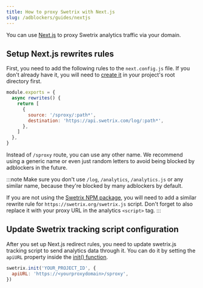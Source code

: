 ```yaml
---
title: How to proxy Swetrix with Next.js
slug: /adblockers/guides/nextjs
---
```


You can use [Next.js](https://nextjs.org/) to proxy Swetrix analytics traffic via your domain.

## Setup Next.js rewrites rules

First, you need to add the following rules to the `next.config.js` file. If you don't already have it, you will need to [create it](https://nextjs.org/docs/pages/api-reference/next-config-js/rewrites) in your project's root directory first.

```javascript
module.exports = {
  async rewrites() {
    return [
      {
        source: '/sproxy/:path*',
        destination: 'https://api.swetrix.com/log/:path*',
      },
    ]
  },
}
```

Instead of `/sproxy` route, you can use any other name. We recommend using a generic name or even just random letters to avoid being blocked by adblockers in the future.

:::note
Make sure you don't use `/log`, `/analytics`, `/analytics.js` or any similar name, because they're blocked by many adblockers by default.

If you are not using the [Swetrix NPM package](/install-script#install-swetrix-via-npm), you will need to add a similar rewrite rule for `https://swetrix.org/swetrix.js` script. Don't forget to also replace it with your proxy URL in the analytics `<script>` tag.
:::

## Update Swetrix tracking script configuration

After you set up Next.js redirect rules, you need to update swetrix.js tracking script to send analytics data through it. You can do it by setting the `apiURL` property inside the [init() function](/swetrix-js-reference#init).

```javascript
swetrix.init('YOUR_PROJECT_ID', {
  apiURL: 'https://<yourproxydomain>/sproxy',
})
```
